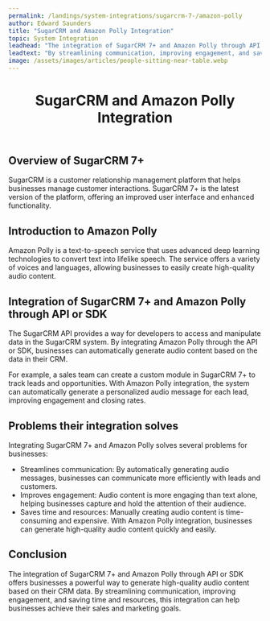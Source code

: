 ```yaml
---
permalink: /landings/system-integrations/sugarcrm-7-/amazon-polly
author: Edward Saunders
title: "SugarCRM and Amazon Polly Integration"
topic: System Integration
leadhead: "The integration of SugarCRM 7+ and Amazon Polly through API or SDK offers businesses a powerful way to generate high-quality audio content based on their CRM data"
leadtext: "By streamlining communication, improving engagement, and saving time and resources, this integration can help businesses achieve their sales and marketing goals."
image: /assets/images/articles/people-sitting-near-table.webp
---
```

<div class="arttext">    <header>
      <h1>SugarCRM and Amazon Polly Integration</h1>
    </header>
    <section>
      <h2>Overview of SugarCRM 7+</h2>
      <p>SugarCRM is a customer relationship management platform that helps businesses manage customer interactions. SugarCRM 7+ is the latest version of the platform, offering an improved user interface and enhanced functionality.</p>
    </section>
    <section>
      <h2>Introduction to Amazon Polly</h2>
      <p>Amazon Polly is a text-to-speech service that uses advanced deep learning technologies to convert text into lifelike speech. The service offers a variety of voices and languages, allowing businesses to easily create high-quality audio content.</p>
    </section>
    <section>
      <h2>Integration of SugarCRM 7+ and Amazon Polly through API or SDK</h2>
      <p>The SugarCRM API provides a way for developers to access and manipulate data in the SugarCRM system. By integrating Amazon Polly through the API or SDK, businesses can automatically generate audio content based on the data in their CRM.</p>
      <p>For example, a sales team can create a custom module in SugarCRM 7+ to track leads and opportunities. With Amazon Polly integration, the system can automatically generate a personalized audio message for each lead, improving engagement and closing rates.</p>
    </section>
    <section>
      <h2>Problems their integration solves</h2>
      <p>Integrating SugarCRM 7+ and Amazon Polly solves several problems for businesses:</p>
      <ul>
        <li>Streamlines communication: By automatically generating audio messages, businesses can communicate more efficiently with leads and customers.</li>
        <li>Improves engagement: Audio content is more engaging than text alone, helping businesses capture and hold the attention of their audience.</li>
        <li>Saves time and resources: Manually creating audio content is time-consuming and expensive. With Amazon Polly integration, businesses can generate high-quality audio content quickly and easily.</li>
      </ul>
    </section>
    <section>
      <h2>Conclusion</h2>
      <p>The integration of SugarCRM 7+ and Amazon Polly through API or SDK offers businesses a powerful way to generate high-quality audio content based on their CRM data. By streamlining communication, improving engagement, and saving time and resources, this integration can help businesses achieve their sales and marketing goals.</p>
    </section>
</div>